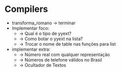 # Compilers
  - transforma_romano -> terminar
  - Implementar foco:
    - -> Qual é o tipo de yyext?
    - -> Como botar o yyext na lista?
    - -> Trocar o nome de table nas funções para list
  - implementar extra:
    - -> Número real com qualquer representação
    - -> Números de telefone válidos no Brasil
    - -> Ocultador de Textos